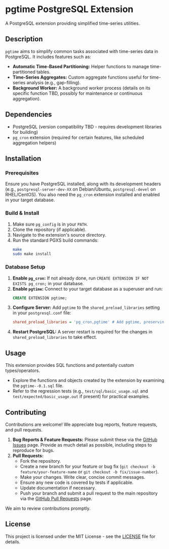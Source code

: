 # pgtime PostgreSQL Extension

A PostgreSQL extension providing simplified time-series utilities.

## Description

`pgtime` aims to simplify common tasks associated with time-series data in PostgreSQL. It includes features such as:

*   **Automatic Time-Based Partitioning:** Helper functions to manage time-partitioned tables.
*   **Time-Series Aggregates:** Custom aggregate functions useful for time-series analysis (e.g., gap-filling).
*   **Background Worker:** A background worker process (details on its specific function TBD, possibly for maintenance or continuous aggregation).

## Dependencies

*   PostgreSQL (version compatibility TBD - requires development libraries for building)
*   `pg_cron` extension (required for certain features, like scheduled aggregation helpers)

## Installation

### Prerequisites

Ensure you have PostgreSQL installed, along with its development headers (e.g., `postgresql-server-dev-XX` on Debian/Ubuntu, `postgresql-devel` on RHEL/CentOS). You also need the `pg_cron` extension installed and enabled in your target database.

### Build & Install

1.  Make sure `pg_config` is in your `PATH`.
2.  Clone the repository (if applicable).
3.  Navigate to the extension's source directory.
4.  Run the standard PGXS build commands:
    ```bash
    make
    sudo make install
    ```

### Database Setup

1.  **Enable `pg_cron`:** If not already done, run `CREATE EXTENSION IF NOT EXISTS pg_cron;` in your database.
2.  **Enable `pgtime`:** Connect to your target database as a superuser and run:
    ```sql
    CREATE EXTENSION pgtime;
    ```
3.  **Configure Server:** Add `pgtime` to the `shared_preload_libraries` setting in your `postgresql.conf` file:
    ```ini
    shared_preload_libraries = 'pg_cron,pgtime' # Add pgtime, preserving existing entries
    ```
4.  **Restart PostgreSQL:** A server restart is required for the changes in `shared_preload_libraries` to take effect.

## Usage

This extension provides SQL functions and potentially custom types/operators.

*   Explore the functions and objects created by the extension by examining the `pgtime--0.1.sql` file.
*   Refer to the regression tests (e.g., `test/sql/basic_usage.sql` and `test/expected/basic_usage.out` if present) for practical examples.

## Contributing

Contributions are welcome! We appreciate bug reports, feature requests, and pull requests.

1.  **Bug Reports & Feature Requests:** Please submit these via the [GitHub Issues](https://github.com/0xSMW/pgtime/issues) page. Provide as much detail as possible, including steps to reproduce for bugs.
2.  **Pull Requests:**
    *   Fork the repository.
    *   Create a new branch for your feature or bug fix (`git checkout -b feature/your-feature-name` or `git checkout -b fix/issue-number`).
    *   Make your changes. Write clear, concise commit messages.
    *   Ensure any new code is covered by tests if applicable.
    *   Update documentation if necessary.
    *   Push your branch and submit a pull request to the main repository via the [GitHub Pull Requests](https://github.com/0xSMW/pgtime/pulls) page.

We aim to review contributions promptly.

## License

This project is licensed under the MIT License - see the [LICENSE](LICENSE) file for details. 